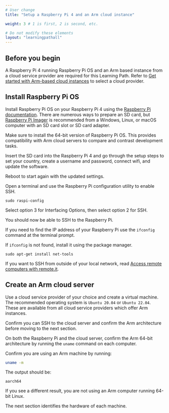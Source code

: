 ```yaml
---
# User change
title: "Setup a Raspberry Pi 4 and an Arm cloud instance" 

weight: 3 # 1 is first, 2 is second, etc.

# Do not modify these elements
layout: "learningpathall"
---
```


## Before you begin

A Raspberry Pi 4 running Raspberry Pi OS and an Arm based instance from a cloud service provider are required for this Learning Path. Refer to [Get started with Arm-based cloud instances](/learning-paths/server-and-cloud/csp/) to select a cloud provider. 

## Install Raspberry Pi OS 

Install Raspberry Pi OS on your Raspberry Pi 4 using the [Raspberry Pi documentation](https://www.raspberrypi.com/documentation/computers/getting-started.html). There are numerous ways to prepare an SD card, but [Raspberry Pi Imager](https://www.raspberrypi.com/software/) is recommended from a Windows, Linux, or macOS computer with an SD card slot or SD card adapter. 

Make sure to install the 64-bit version of Raspberry Pi OS. This provides compatibility with Arm cloud servers to compare and contrast development tasks.

Insert the SD card into the Raspberry Pi 4 and go through the setup steps to set your country, create a username and password, connect wifi, and update the software. 

Reboot to start again with the updated settings. 

Open a terminal and use the Raspberry Pi configuration utility to enable SSH. 

```console
sudo raspi-config
```
Select option 3 for Interfacing Options, then select option 2 for SSH.

You should now be able to SSH to the Raspberry Pi. 

If you need to find the IP address of your Raspberry Pi use the `ifconfig` command at the terminal prompt. 

If `ifconfig` is not found, install it using the package manager. 

```console
sudo apt-get install net-tools
```

If you want to SSH from outside of your local network, read [Access remote computers with remote.it](/learning-paths/cross-platform/remoteit/). 

## Create an Arm cloud server

Use a cloud service provider of your choice and create a virtual machine. The recommended operating system is `Ubuntu 20.04` or `Ubuntu 22.04`. These are available from all cloud service providers which offer Arm instances. 

Confirm you can SSH to the cloud server and confirm the Arm architecture before moving to the next section. 

On both the Raspberry Pi and the cloud server, confirm the Arm 64-bit architecture by running the `uname` command on each computer.

Confirm you are using an Arm machine by running:

```bash
uname -m
```

The output should be:

```output
aarch64
```

If you see a different result, you are not using an Arm computer running 64-bit Linux.

The next section identifies the hardware of each machine.
